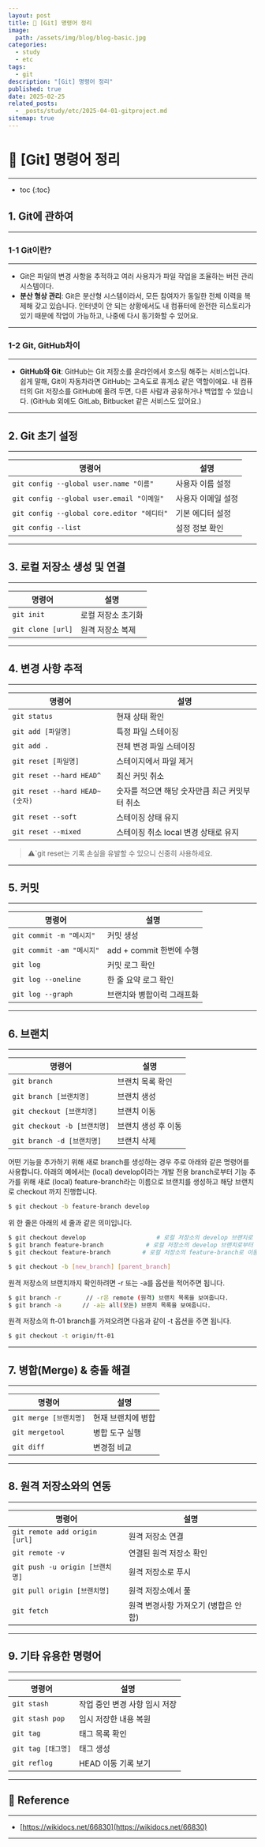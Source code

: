 ```yaml
---
layout: post
title: 📘 [Git] 명령어 정리
image:
  path: /assets/img/blog/blog-basic.jpg
categories:
  - study
  - etc
tags:
  - git
description: "[Git] 명령어 정리"
published: true
date: 2025-02-25
related_posts:
  - _posts/study/etc/2025-04-01-gitproject.md
sitemap: true
---
```


# 📘 [Git] 명령어 정리

---

* toc
{:toc}

## 1. Git에 관하여

---

### 1-1 Git이란?

---

- Git은 파일의 변경 사항을 추적하고 여러 사용자가 파일 작업을 조율하는 버전 관리 시스템이다.
- **분산 형상 관리**: Git은 분산형 시스템이라서, 모든 참여자가 동일한 전체 이력을 복제해 갖고 있습니다. 인터넷이 안 되는 상황에서도 내 컴퓨터에 완전한 히스토리가 있기 때문에 작업이 가능하고, 나중에 다시 동기화할 수 있어요.

---

### 1-2 Git, GitHub차이

---

- **GitHub와 Git**: GitHub는 Git 저장소를 온라인에서 호스팅 해주는 서비스입니다. 쉽게 말해, Git이 자동차라면 GitHub는 고속도로 휴게소 같은 역할이에요. 내 컴퓨터의 Git 저장소를 GitHub에 올려 두면, 다른 사람과 공유하거나 백업할 수 있습니다. (GitHub 외에도 GitLab, Bitbucket 같은 서비스도 있어요.)

---

## 2. Git 초기 설정

---

| 명령어                                     | 설명         |
| --------------------------------------- | ---------- |
| `git config --global user.name "이름"`    | 사용자 이름 설정  |
| `git config --global user.email "이메일"`  | 사용자 이메일 설정 |
| `git config --global core.editor "에디터"` | 기본 에디터 설정  |
| `git config --list`                     | 설정 정보 확인   |

---

## 3. 로컬 저장소 생성 및 연결

---

| 명령어               | 설명         |
| ----------------- | ---------- |
| `git init`        | 로컬 저장소 초기화 |
| `git clone [url]` | 원격 저장소 복제  |

---

## 4. 변경 사항 추적

---

| 명령어                          | 설명                         |
| ---------------------------- | -------------------------- |
| `git status`                 | 현재 상태 확인                   |
| `git add [파일명]`              | 특정 파일 스테이징                 |
| `git add .`                  | 전체 변경 파일 스테이징              |
| `git reset [파일명]`            | 스테이지에서 파일 제거               |
| `git reset --hard HEAD^`     | 최신 커밋 취소                   |
| `git reset --hard HEAD~(숫자)` | 숫자를 적으면 해당 숫자만큼 최근 커밋부터 취소 |
| `git reset --soft`           | 스테이징 상태 유지                 |
| `git reset --mixed`          | 스테이징 취소 local 변경 상태로 유지    |
> ⚠️`git reset는 기록 손실을 유발할 수 있으니 신중히 사용하세요.

---

## 5. 커밋

---

| 명령어                    | 설명                  |
| ---------------------- | ------------------- |
| `git commit -m "메시지"`  | 커밋 생성               |
| `git commit -am "메시지"` | add + commit 한번에 수행 |
| `git log`              | 커밋 로그 확인            |
| `git log --oneline`    | 한 줄 요약 로그 확인        |
| `git log --graph`      | 브랜치와 병합이력 그래프화      |

---

## 6. 브랜치

---

| 명령어                      | 설명          |
| ------------------------ | ----------- |
| `git branch`             | 브랜치 목록 확인   |
| `git branch [브랜치명]`      | 브랜치 생성      |
| `git checkout [브랜치명]`    | 브랜치 이동      |
| `git checkout -b [브랜치명]` | 브랜치 생성 후 이동 |
| `git branch -d [브랜치명]`   | 브랜치 삭제      |

어떤 기능을 추가하기 위해 새로 branch를 생성하는 경우 주로 아래와 같은 명령어를 사용합니다. 아래의 예에서는 (local) develop이라는 개발 전용 branch로부터 기능 추가를 위해 새로 (local) feature-branch라는 이름으로 브랜치를 생성하고 해당 브랜치로 checkout 까지 진행합니다.

```bash
$ git checkout -b feature-branch develop
```

위 한 줄은 아래의 세 줄과 같은 의미입니다.

```bash
$ git checkout develop                    # 로컬 저장소의 develop 브랜치로 이동
$ git branch feature-branch            # 로컬 저장소의 develop 브랜치로부터 로컬에 feature-branch 생성
$ git checkout feature-branch         # 로컬 저장소의 feature-branch로 이동 
```

```bash
$ git checkout -b [new_branch] [parent_branch]
```

원격 저장소의 브랜치까지 확인하려면 -r 또는 -a를 옵션을 적어주면 됩니다.

```bash
$ git branch -r       // -r은 remote (원격) 브랜치 목록을 보여줍니다. 
$ git branch -a      // -a는 all(모든) 브랜치 목록을 보여줍니다.
```

원격 저장소의 ft-01 branch를 가져오려면 다음과 같이 -t 옵션을 주면 됩니다.

```bash
$ git checkout -t origin/ft-01 
```

---

## 7. 병합(Merge) & 충돌 해결

---

| 명령어                | 설명         |
| ------------------ | ---------- |
| `git merge [브랜치명]` | 현재 브랜치에 병합 |
| `git mergetool`    | 병합 도구 실행   |
| `git diff`         | 변경점 비교     |

---

## 8. 원격 저장소와의 연동

---

| 명령어                          | 설명                                  |
| ------------------------------- | ------------------------------------- |
| `git remote add origin [url]`   | 원격 저장소 연결                      |
| `git remote -v`                 | 연결된 원격 저장소 확인               |
| `git push -u origin [브랜치명]` | 원격 저장소로 푸시                    |
| `git pull origin [브랜치명]`    | 원격 저장소에서 풀                    |
| `git fetch`                     | 원격 변경사항 가져오기 (병합은 안 함) |

---

## 9. 기타 유용한 명령어

---

| 명령어             | 설명                          |
| ------------------ | ----------------------------- |
| `git stash`        | 작업 중인 변경 사항 임시 저장 |
| `git stash pop`    | 임시 저장한 내용 복원         |
| `git tag`          | 태그 목록 확인                |
| `git tag [태그명]` | 태그 생성                     |
| `git reflog`       | HEAD 이동 기록 보기           |

---

## 📑 Reference

---

+ [https://wikidocs.net/66830](https://wikidocs.net/66830)

---

